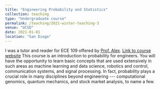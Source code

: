 ```yaml
---
title: "Engineering Probability and Statistics"
collection: teaching
type: "Undergraduate course"
permalink: /teaching/2021-winter-teaching-3
venue: "UCSD"
date: 2021-01-01
location: "San Diego"
---
```


I was a tutor and reader for ECE 109 offered by [Prof. Alex](https://cmrr.ucsd.edu/research/faculty-profiles/vardy.html). [Link to course website](http://cseweb.ucsd.edu/classes/wi21/ece109/) 
This course is an introduction to probability for engineers. You will have the opportunity to learn basic concepts that are used extensively in such areas as machine learning and data science, robotics and control, communication systems, and signal processing. In fact, probability plays a crucial role in many disciplines beyond engineering --- computational genomics, quantum mechanics, and stock market analysis, to name a few.
